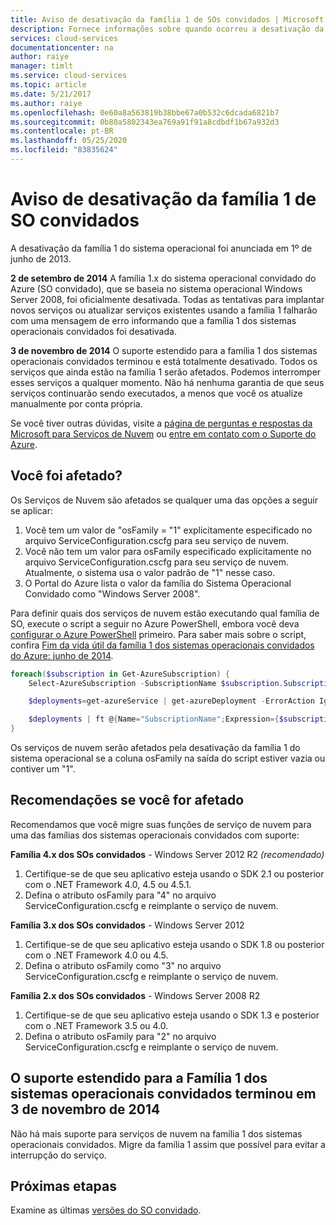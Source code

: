 ```yaml
---
title: Aviso de desativação da família 1 de SOs convidados | Microsoft Docs
description: Fornece informações sobre quando ocorreu a desativação da família 1 sistemas operacionais convidados do Azure e determinar se você foi afetado
services: cloud-services
documentationcenter: na
author: raiye
manager: timlt
ms.service: cloud-services
ms.topic: article
ms.date: 5/21/2017
ms.author: raiye
ms.openlocfilehash: 0e60a8a563819b38bbe67a0b532c6dcada6821b7
ms.sourcegitcommit: 0b80a5802343ea769a91f91a8cdbdf1b67a932d3
ms.contentlocale: pt-BR
ms.lasthandoff: 05/25/2020
ms.locfileid: "83835624"
---
```

# <a name="guest-os-family-1-retirement-notice"></a>Aviso de desativação da família 1 de SO convidados
A desativação da família 1 do sistema operacional foi anunciada em 1º de junho de 2013.

**2 de setembro de 2014** A família 1.x do sistema operacional convidado do Azure (SO convidado), que se baseia no sistema operacional Windows Server 2008, foi oficialmente desativada. Todas as tentativas para implantar novos serviços ou atualizar serviços existentes usando a família 1 falharão com uma mensagem de erro informando que a família 1 dos sistemas operacionais convidados foi desativada.

**3 de novembro de 2014** O suporte estendido para a família 1 dos sistemas operacionais convidados terminou e está totalmente desativado. Todos os serviços que ainda estão na família 1 serão afetados. Podemos interromper esses serviços a qualquer momento. Não há nenhuma garantia de que seus serviços continuarão sendo executados, a menos que você os atualize manualmente por conta própria.

Se você tiver outras dúvidas, visite a [página de perguntas e respostas da Microsoft para Serviços de Nuvem](https://docs.microsoft.com/answers/topics/azure-cloud-services.html) ou [entre em contato com o Suporte do Azure](https://azure.microsoft.com/support/options/).

## <a name="are-you-affected"></a>Você foi afetado?
Os Serviços de Nuvem são afetados se qualquer uma das opções a seguir se aplicar:

1. Você tem um valor de "osFamily = "1" explicitamente especificado no arquivo ServiceConfiguration.cscfg para seu serviço de nuvem.
2. Você não tem um valor para osFamily especificado explicitamente no arquivo ServiceConfiguration.cscfg para seu serviço de nuvem. Atualmente, o sistema usa o valor padrão de "1" nesse caso.
3. O Portal do Azure lista o valor da família do Sistema Operacional Convidado como "Windows Server 2008".

Para definir quais dos serviços de nuvem estão executando qual família de SO, execute o script a seguir no Azure PowerShell, embora você deva [configurar o Azure PowerShell](/powershell/azureps-cmdlets-docs) primeiro. Para saber mais sobre o script, confira [Fim da vida útil da família 1 dos sistemas operacionais convidados do Azure: junho de 2014](https://blogs.msdn.com/b/ryberry/archive/2014/04/02/azure-guest-os-family-1-end-of-life-june-2014.aspx).

```Powershell
foreach($subscription in Get-AzureSubscription) {
    Select-AzureSubscription -SubscriptionName $subscription.SubscriptionName

    $deployments=get-azureService | get-azureDeployment -ErrorAction Ignore | where {$_.SdkVersion -NE ""}

    $deployments | ft @{Name="SubscriptionName";Expression={$subscription.SubscriptionName}}, ServiceName, SdkVersion, Slot, @{Name="osFamily";Expression={(select-xml -content $_.configuration -xpath "/ns:ServiceConfiguration/@osFamily" -namespace $namespace).node.value }}, osVersion, Status, URL
}
```

Os serviços de nuvem serão afetados pela desativação da família 1 do sistema operacional se a coluna osFamily na saída do script estiver vazia ou contiver um "1".

## <a name="recommendations-if-you-are-affected"></a>Recomendações se você for afetado
Recomendamos que você migre suas funções de serviço de nuvem para uma das famílias dos sistemas operacionais convidados com suporte:

**Família 4.x dos SOs convidados** - Windows Server 2012 R2 *(recomendado)*

1. Certifique-se de que seu aplicativo esteja usando o SDK 2.1 ou posterior com o .NET Framework 4.0, 4.5 ou 4.5.1.
2. Defina o atributo osFamily para "4" no arquivo ServiceConfiguration.cscfg e reimplante o serviço de nuvem.

**Família 3.x dos SOs convidados** - Windows Server 2012

1. Certifique-se de que seu aplicativo esteja usando o SDK 1.8 ou posterior com o .NET Framework 4.0 ou 4.5.
2. Defina o atributo osFamily como "3" no arquivo ServiceConfiguration.cscfg e reimplante o serviço de nuvem.

**Família 2.x dos SOs convidados** - Windows Server 2008 R2

1. Certifique-se de que seu aplicativo esteja usando o SDK 1.3 e posterior com o .NET Framework 3.5 ou 4.0.
2. Defina o atributo osFamily para "2" no arquivo ServiceConfiguration.cscfg e reimplante o serviço de nuvem.

## <a name="extended-support-for-guest-os-family-1-ended-nov-3-2014"></a>O suporte estendido para a Família 1 dos sistemas operacionais convidados terminou em 3 de novembro de 2014
Não há mais suporte para serviços de nuvem na família 1 dos sistemas operacionais convidados. Migre da família 1 assim que possível para evitar a interrupção do serviço.  

## <a name="next-steps"></a>Próximas etapas
Examine as últimas [versões do SO convidado](cloud-services-guestos-update-matrix.md).
